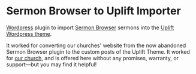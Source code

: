 # Sermon Browser to Uplift Importer
[Wordpress](//wordpress.org) plugin to import [Sermon Browser](https://www.sermonbrowser.com) sermons into the [Uplift Wordpress theme](http://www.mojo-themes.com/item/uplift-church-wordpress-theme-responsive/).

It worked for converting our churches' website from the now abandoned Sermon Browser plugin to the custom posts of the Uplift Theme. It worked for [our church](//kpc.org.au), and is offered here without any promises, warranty, or support—but you may find it helpful!
